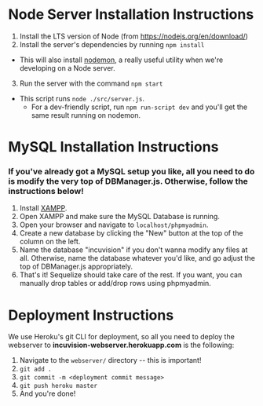 # Node Server Installation Instructions

1. Install the LTS version of Node (from https://nodejs.org/en/download/)
2. Install the server's dependencies by running `npm install`
  - This will also install [nodemon](https://nodemon.io), a really useful utility when we're developing on a Node server.
3. Run the server with the command `npm start`
  - This script runs `node ./src/server.js`.
	- For a dev-friendly script, run `npm run-script dev` and you'll get the same result running on nodemon.

# MySQL Installation Instructions
### If you've already got a MySQL setup you like, all you need to do is modify the very top of DBManager.js. Otherwise, follow the instructions below!
1. Install [XAMPP](https://www.apachefriends.org/download.html).
2. Open XAMPP and make sure the MySQL Database is running.
3. Open your browser and navigate to `localhost/phpmyadmin`.
4. Create a new database by clicking the "New" button at the top of the column on the left.
5. Name the database "incuvision" if you don't wanna modify any files at all. Otherwise, name the database whatever you'd like, and go adjust the top of DBManager.js appropriately.
6. That's it! Sequelize should take care of the rest. If you want, you can manually drop tables or add/drop rows using phpmyadmin.

# Deployment Instructions

We use Heroku's git CLI for deployment, so all you need to deploy the webserver to **incuvision-webserver.herokuapp.com** is the following:
1. Navigate to the `webserver/` directory -- this is important!
2. `git add .`
3. `git commit -m <deployment commit message>`
4. `git push heroku master`
5. And you're done!